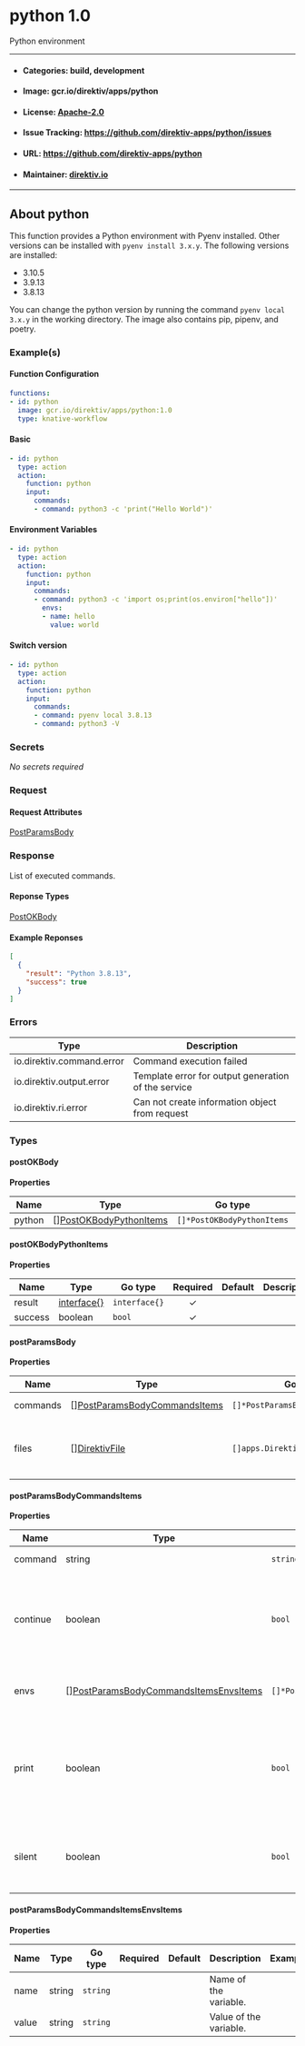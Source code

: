 
# python 1.0

Python environment

---
- #### Categories: build, development
- #### Image: gcr.io/direktiv/apps/python 
- #### License: [Apache-2.0](https://www.apache.org/licenses/LICENSE-2.0)
- #### Issue Tracking: https://github.com/direktiv-apps/python/issues
- #### URL: https://github.com/direktiv-apps/python
- #### Maintainer: [direktiv.io](https://www.direktiv.io) 
---

## About python

This function provides a Python environment with Pyenv installed. Other versions can be installed with `pyenv install 3.x.y`. The following versions are installed:
- 3.10.5
- 3.9.13
- 3.8.13

You can change the python version by running the command `pyenv local 3.x.y` in the working directory. The image also contains pip, pipenv, and poetry.

### Example(s)
  #### Function Configuration
```yaml
functions:
- id: python
  image: gcr.io/direktiv/apps/python:1.0
  type: knative-workflow
```
   #### Basic
```yaml
- id: python
  type: action
  action:
    function: python
    input: 
      commands:
      - command: python3 -c 'print("Hello World")'
```
   #### Environment Variables
```yaml
- id: python
  type: action
  action:
    function: python
    input:
      commands:
      - command: python3 -c 'import os;print(os.environ["hello"])'
        envs: 
        - name: hello
          value: world
```
   #### Switch version
```yaml
- id: python
  type: action
  action:
    function: python
    input:
      commands:
      - command: pyenv local 3.8.13
      - command: python3 -V
```

   ### Secrets


*No secrets required*







### Request



#### Request Attributes
[PostParamsBody](#post-params-body)

### Response
  List of executed commands.
#### Reponse Types
    
  

[PostOKBody](#post-o-k-body)
#### Example Reponses
    
```json
[
  {
    "result": "Python 3.8.13",
    "success": true
  }
]
```

### Errors
| Type | Description
|------|---------|
| io.direktiv.command.error | Command execution failed |
| io.direktiv.output.error | Template error for output generation of the service |
| io.direktiv.ri.error | Can not create information object from request |


### Types
#### <span id="post-o-k-body"></span> postOKBody

  



**Properties**

| Name | Type | Go type | Required | Default | Description | Example |
|------|------|---------|:--------:| ------- |-------------|---------|
| python | [][PostOKBodyPythonItems](#post-o-k-body-python-items)| `[]*PostOKBodyPythonItems` |  | |  |  |


#### <span id="post-o-k-body-python-items"></span> postOKBodyPythonItems

  



**Properties**

| Name | Type | Go type | Required | Default | Description | Example |
|------|------|---------|:--------:| ------- |-------------|---------|
| result | [interface{}](#interface)| `interface{}` | ✓ | |  |  |
| success | boolean| `bool` | ✓ | |  |  |


#### <span id="post-params-body"></span> postParamsBody

  



**Properties**

| Name | Type | Go type | Required | Default | Description | Example |
|------|------|---------|:--------:| ------- |-------------|---------|
| commands | [][PostParamsBodyCommandsItems](#post-params-body-commands-items)| `[]*PostParamsBodyCommandsItems` |  | | Array of commands. |  |
| files | [][DirektivFile](#direktiv-file)| `[]apps.DirektivFile` |  | | File to create before running commands. |  |


#### <span id="post-params-body-commands-items"></span> postParamsBodyCommandsItems

  



**Properties**

| Name | Type | Go type | Required | Default | Description | Example |
|------|------|---------|:--------:| ------- |-------------|---------|
| command | string| `string` |  | | Command to run | `python3 -c 'print(\"jens\")` |
| continue | boolean| `bool` |  | | Stops excecution if command fails, otherwise proceeds with next command |  |
| envs | [][PostParamsBodyCommandsItemsEnvsItems](#post-params-body-commands-items-envs-items)| `[]*PostParamsBodyCommandsItemsEnvsItems` |  | | Environment variables set for each command. | `[{"name":"MYVALUE","value":"hello"}]` |
| print | boolean| `bool` |  | `true`| If set to false the command will not print the full command with arguments to logs. |  |
| silent | boolean| `bool` |  | | If set to false the command will not print output to logs. |  |


#### <span id="post-params-body-commands-items-envs-items"></span> postParamsBodyCommandsItemsEnvsItems

  



**Properties**

| Name | Type | Go type | Required | Default | Description | Example |
|------|------|---------|:--------:| ------- |-------------|---------|
| name | string| `string` |  | | Name of the variable. |  |
| value | string| `string` |  | | Value of the variable. |  |

 
